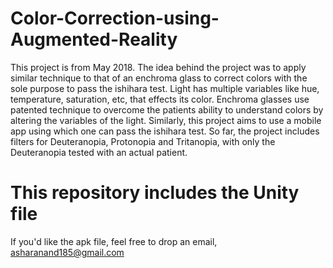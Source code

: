 # Color-Correction-using-Augmented-Reality
This project is from May 2018. 
The idea behind the project was to apply similar technique to that of an enchroma glass to correct colors with the sole purpose to pass the ishihara test.
Light has multiple variables like hue, temperature, saturation, etc, that effects its color. Enchroma glasses use patented technique to overcome the patients ability to understand colors by altering the variables of the light.
Similarly, this project aims to use a mobile app using which one can pass the ishihara test. So far, the project includes filters for Deuteranopia, Protonopia and Tritanopia, with only the Deuteranopia tested with an actual patient.

# This repository includes the Unity file
If you'd like the apk file, feel free to drop an email, asharanand185@gmail.com
